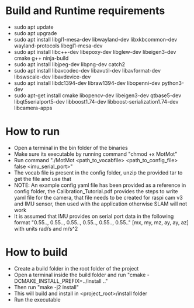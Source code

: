 # Build and Runtime requirements

- sudo apt update
- sudo apt upgrade
- sudo apt install libgl1-mesa-dev libwayland-dev libxkbcommon-dev wayland-protocols libegl1-mesa-dev
- sudo apt install libc++-dev libepoxy-dev libglew-dev libeigen3-dev cmake g++ ninja-build
- sudo apt install libjpeg-dev libpng-dev catch2
- sudo apt install libavcodec-dev libavutil-dev libavformat-dev libswscale-dev libavdevice-dev
- sudo apt install libdc1394-dev libraw1394-dev libopenni-dev python3-dev
- sudo apt-get install cmake libopencv-dev libeigen3-dev qtbase5-dev libqt5serialport5-dev libboost1.74-dev libboost-serialization1.74-dev libcamera-apps

# How to run

- Open a terminal in the bin folder of the binaries
- Make sure its executable by running command "chmod +x MotMot"
- Run command "./MotMot <path_to_vocabfile> <path_to_config_file> false <imu_serial_port>"
- The vocab file is present in the config folder, unzip the provided tar to get the file and use that
- NOTE: An example config yaml file has been provided as a reference in config folder, the Calibration_Tutorial.pdf provides the steps to write yaml file for the camera, that file needs to be created for raspi cam v3 and IMU sensor, then used with the application otherwise SLAM will not work
- It is assumed that IMU provides on serial port data in the following format 
"0.55.., 0.55.., 0.55.., 0.55.., 0.55.., 0.55.." [mx, my, mz, ay, ay, az] with units rad/s and m/s^2

# How to build

- Create a build folder in the root folder of the project
- Open a terminal inside the build folder and run "cmake -DCMAKE_INSTALL_PREFIX=../install .."
- Then run "make -j2 install" 
- This will build and install in <project_root>/install folder
- Run the executable